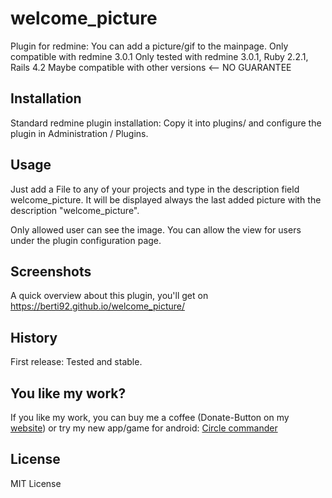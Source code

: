 # welcome_picture

Plugin for redmine: You can add a picture/gif to the mainpage.
Only compatible with redmine 3.0.1
Only tested with redmine 3.0.1, Ruby 2.2.1, Rails 4.2
Maybe compatible with other versions <-- NO GUARANTEE

## Installation

Standard redmine plugin installation: Copy it into plugins/ and configure the plugin in Administration / Plugins. 

## Usage

Just add a File to any of your projects and type in the description field welcome_picture.
It will be displayed always the last added picture with the description "welcome_picture".

Only allowed user can see the image. You can allow the view for users under the plugin configuration page.

## Screenshots

A quick overview about this plugin, you'll get on https://berti92.github.io/welcome_picture/

## History

First release: Tested and stable.

## You like my work?

If you like my work, you can buy me a coffee (Donate-Button on my [website](https://berti92.github.io/mega_calendar/)) or try my new app/game for android:
[Circle commander](https://play.google.com/store/apps/details?id=de.devbert.circlecommander)

## License

MIT License
